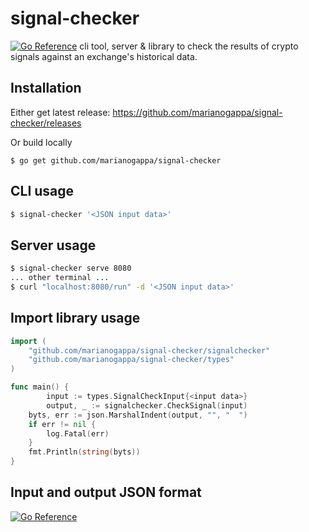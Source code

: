 # signal-checker

[![Go Reference](https://pkg.go.dev/badge/github.com/marianogappa/signal-checker.svg)](https://pkg.go.dev/github.com/marianogappa/signal-checker)
cli tool, server & library to check the results of crypto signals against an exchange's historical data.

## Installation

Either get latest release: https://github.com/marianogappa/signal-checker/releases

Or build locally

```
$ go get github.com/marianogappa/signal-checker
```

## CLI usage

```bash
$ signal-checker '<JSON input data>'
```

## Server usage

```bash
$ signal-checker serve 8080
... other terminal ...
$ curl "localhost:8080/run" -d '<JSON input data>'
```

## Import library usage

```go
import (
	"github.com/marianogappa/signal-checker/signalchecker"
	"github.com/marianogappa/signal-checker/types"
)

func main() {
        input := types.SignalCheckInput{<input data>}
        output, _ := signalchecker.CheckSignal(input)
  	byts, err := json.MarshalIndent(output, "", "  ")
	if err != nil {
		log.Fatal(err)
	}
	fmt.Println(string(byts))
}
```

## Input and output JSON format

[![Go Reference](https://pkg.go.dev/badge/github.com/marianogappa/signal-checker.svg)](https://pkg.go.dev/github.com/marianogappa/signal-checker)
